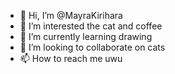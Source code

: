 - 👋 Hi, I’m @MayraKirihara
- 👀 I’m interested the cat and coffee 
- 🌱 I’m currently learning drawing 
- 💞️ I’m looking to collaborate on cats
- 📫 How to reach me uwu

<!---
MayraKirihara/MayraKirihara is a ✨ special ✨ repository because its `README.md` (this file) appears on your GitHub profile.
You can click the Preview link to take a look at your changes.
--->
